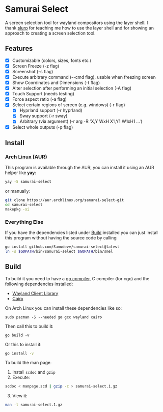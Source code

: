# Samurai Select

A screen selection tool for wayland compositors using the layer shell. I thank [slurp](https://github.com/emersion/slurp) for teaching me how to use the layer shell and for showing an approach to creating a screen selection tool.

## Features

+ [x] Customizable (colors, sizes, fonts etc.)
+ [x] Screen Freeze (-z flag)
+ [x] Screenshot (-s flag)
+ [x] Execute arbitrary command (--cmd flag), usable when freezing screen
+ [x] Show Coordinates and Dimensions (-t flag)
+ [x] Alter selection after performing an initial selection (-A flag)
+ [x] Touch Support (needs testing)
+ [x] Force aspect ratio (-a flag)
+ [x] Select certain regions of screen (e.g. windows) (-r flag)
  + [x] Hyprland support (-r hyprland)
  + [x] Sway support (-r sway)
  + [x] Arbitrary (via argument) (-r arg -R 'X,Y WxH X1,Y1 W1xH1 ...')
+ [x] Select whole outputs (-p flag)

## Install

### Arch Linux (AUR)

This program is available through the AUR, you can install it using an AUR helper like **yay**:
```bash
yay -S samurai-select
```
or manually:
```bash
git clone https://aur.archlinux.org/samurai-select-git
cd samurai-select
makepkg -si
```

### Everything Else

If you have the dependencies listed under [Build](#Build) installed you can just install this program without having the source code by calling

```bash
go install github.com/Samudevv/samurai-select@latest
ln -s $GOPATH/bin/samurai-select $GOPATH/bin/smel
```

## Build

To build it you need to have a [go compiler](https://go.dev/), C compiler (for cgo) and the following dependencies installed:

+ [Wayland Client Library](https://gitlab.freedesktop.org/wayland/wayland)
+ [Cairo](https://www.cairographics.org/)

On Arch Linux you can install these dependencies like so:
```
sudo pacman -S --needed go gcc wayland cairo
```

Then call this to build it:
```
go build -v
```

Or this to install it:
```bash
go install -v
```

To build the man page:

1. Install `scdoc` and `gzip`
2. Execute:
```bash
scdoc < manpage.scd | gzip -c > samurai-select.1.gz
```
3. View it:
```bash
man -l samurai-select.1.gz
```
